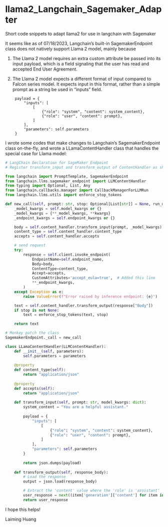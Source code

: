 # llama2_Langchain_Sagemaker_Adapter
Short code snippets to adapt llama2 for use in langchain with Sagemaker

It seems like as of 07/18/2023, Langchain’s built-in SagemakerEndpoint class does not natively support Llama 2 model, mainly because

1) The Llama 2 model requires an extra custom attribute be passed into its input payload, which is a field signaling that the user has read and accepted End User Agreement.

2) The Llama 2 model expects a different format of input compared to Falcon series model. It expects input in this format, rather than a simple prompt as a string be used in “inputs” field.

        payload = {
            "inputs": [
                [
                    {"role": "system", "content": system_content},
                    {"role": "user", "content": prompt},
                ]
            ],
            "parameters": self.parameters
        }

I wrote some codes that make changes to Langchain’s SagemakerEndpoint class on-the-fly, and wrote a LLamaContentHandler class that handles the special case for Llama model:

```python
# LangChain Declaration for SageMaker Endpoint
# Register transform_input and transform_output of ContentHandler as shown below by referring to Falcon's input and output .

from langchain import PromptTemplate, SagemakerEndpoint
from langchain.llms.sagemaker_endpoint import LLMContentHandler
from typing import Optional, List, Any
from langchain.callbacks.manager import CallbackManagerForLLMRun
from langchain.llms.utils import enforce_stop_tokens

def new_call(self, prompt: str, stop: Optional[List[str]] = None, run_manager: Optional[CallbackManagerForLLMRun] = None, **kwargs: Any) -> str:
    _model_kwargs = self.model_kwargs or {}
    _model_kwargs = {**_model_kwargs, **kwargs}
    _endpoint_kwargs = self.endpoint_kwargs or {}

    body = self.content_handler.transform_input(prompt, _model_kwargs)
    content_type = self.content_handler.content_type
    accepts = self.content_handler.accepts

    # send request
    try:
        response = self.client.invoke_endpoint(
            EndpointName=self.endpoint_name,
            Body=body,
            ContentType=content_type,
            Accept=accepts,
            CustomAttributes='accept_eula=true',  # Added this line
            **_endpoint_kwargs,
        )
    except Exception as e:
        raise ValueError(f"Error raised by inference endpoint: {e}")

    text = self.content_handler.transform_output(response["Body"])
    if stop is not None:
        text = enforce_stop_tokens(text, stop)

    return text

# Monkey patch the class
SagemakerEndpoint._call = new_call

class LLamaContentHandler(LLMContentHandler):
    def __init__(self, parameters):
        self.parameters = parameters
    
    @property
    def content_type(self):
        return "application/json"
    
    @property
    def accepts(self):
        return "application/json"
    
    def transform_input(self, prompt: str, model_kwargs: dict):
        system_content = "You are a helpful assistant."
        
        payload = {
            "inputs": [
                [
                    {"role": "system", "content": system_content},
                    {"role": "user", "content": prompt},
                ]
            ],
            "parameters": self.parameters
        }
        
        return json.dumps(payload)
    
    def transform_output(self, response_body):
        # Load the response
        output = json.load(response_body)

        # Extract the 'content' value where the 'role' is 'assistant'
        user_response = next((item['generation']['content'] for item in output if item['generation']['role'] == 'assistant'), '')
        return user_response
```

I hope this helps!

Laiming Huang
